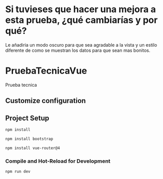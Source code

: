 # Si tuvieses que hacer una mejora a esta prueba, ¿qué cambiarías y por qué?
Le añadiria un modo oscuro para que sea agradable a la vista y un estilo diferente de como se muestran los datos para que sean mas bonitos.

# PruebaTecnicaVue

Prueba tecnica


## Customize configuration


## Project Setup

```sh
npm install
```

```sh
npm install bootstrap
```

```sh
npm install vue-router@4
```

### Compile and Hot-Reload for Development

```sh
npm run dev
```
